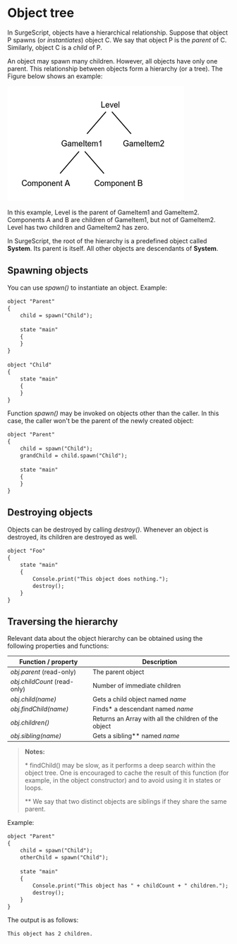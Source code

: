 Object tree
===========

In SurgeScript, objects have a hierarchical relationship. Suppose that object P spawns (or *instantiates*) object C. We say that object P is the *parent* of C. Similarly, object C is a *child* of P.

An object may spawn many children. However, all objects have only one parent. This relationship between objects form a hierarchy (or a tree). The Figure below shows an example:

![An object tree](../img/tree.png)

In this example, Level is the parent of GameItem1 and GameItem2. Components A and B are children of GameItem1, but not of GameItem2. Level has two children and GameItem2 has zero.

In SurgeScript, the root of the hierarchy is a predefined object called **System**. Its parent is itself. All other objects are descendants of **System**.

Spawning objects
----------------

You can use *spawn()* to instantiate an object. Example:

```
object "Parent"
{
    child = spawn("Child");

    state "main"
    {
    }
}

object "Child"
{
    state "main"
    {
    }
}
```

Function *spawn()* may be invoked on objects other than the caller. In this case, the caller won't be the parent of the newly created object:

```
object "Parent"
{
    child = spawn("Child");
    grandChild = child.spawn("Child");

    state "main"
    {
    }
}
```

Destroying objects
------------------

Objects can be destroyed by calling *destroy()*. Whenever an object is destroyed, its children are destroyed as well.

```
object "Foo"
{
    state "main"
    {
        Console.print("This object does nothing.");
        destroy();
    }
}
```

Traversing the hierarchy
------------------------

Relevant data about the object hierarchy can be obtained using the following properties and functions:

Function / property|Description
-------------------|-----------
*obj.parent* (read-only) | The parent object
*obj.childCount* (read-only) | Number of immediate children
*obj.child(name)* | Gets a child object named *name*
*obj.findChild(name)* | Finds\* a descendant named *name*
*obj.children()* | Returns an Array with all the children of the object
*obj.sibling(name)* | Gets a sibling\*\* named *name*

> **Notes:**
>
> \* findChild() may be slow, as it performs a deep search within the object tree. One is encouraged to cache the result of this function (for example, in the object constructor) and to avoid using it in states or loops.
>
> \*\* We say that two distinct objects are siblings if they share the same parent.

Example:

```
object "Parent"
{
    child = spawn("Child");
    otherChild = spawn("Child");

    state "main"
    {
        Console.print("This object has " + childCount + " children.");
        destroy();
    }
}
```

The output is as follows:

```
This object has 2 children.
```
